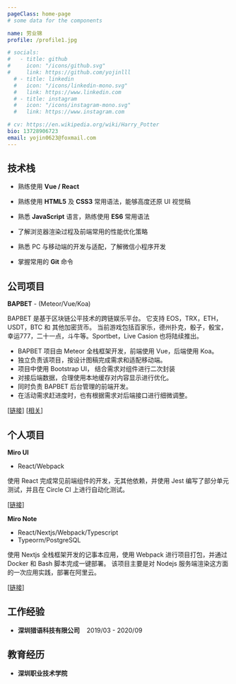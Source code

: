 ```yaml
---
pageClass: home-page
# some data for the components

name: 劳业锦
profile: /profile1.jpg

# socials:
#   - title: github
#     icon: "/icons/github.svg"
#     link: https://github.com/yojinlll
  # - title: linkedin
  #   icon: "/icons/linkedin-mono.svg"
  #   link: https://www.linkedin.com
  # - title: instagram
  #   icon: "/icons/instagram-mono.svg"
  #   link: https://www.instagram.com

# cv: https://en.wikipedia.org/wiki/Harry_Potter
bio: 13728906723
email: yojin0623@foxmail.com
---
```


<ProfileSection :frontmatter="$page.frontmatter" />

## 技术栈

- 熟练使用 **Vue / React**

- 熟练使用 **HTML5** 及 **CSS3** 常用语法，能够高度还原 UI 视觉稿

- 熟悉 **JavaScript** 语言，熟练使用 **ES6** 常用语法

- 了解浏览器渲染过程及前端常用的性能优化策略

- 熟悉 PC 与移动端的开发与适配，了解微信小程序开发

- 掌握常用的 **Git** 命令

<!-- ## News

- [Sept 1991] Attended Hogwarts
- [July 1980] Born in Godric's Hollow, West Country, England, Great Britain -->

## 公司项目


<!-- [→ more](/projects/) -->

<ProjectCard image="/projects/bapbet.jpg" hideBorder=true>

  **BAPBET**  - (Meteor/Vue/Koa)

  BAPBET 是基于区块链公平技术的跨链娱乐平台。 它支持 EOS，TRX，ETH，USDT，BTC 和 其他加密货币。 当前游戏包括百家乐，德州扑克，骰子，骰宝，幸运777，二十一点，斗牛等。Sportbet，Live Casion 也将陆续推出。

  - BAPBET 项目由 Meteor 全栈框架开发，前端使用 Vue，后端使用 Koa。
  - 独立负责该项目，按设计图稿完成需求和适配移动端。
  - 项目中使用 Bootstrap UI， 结合需求对组件进行二次封装
  - 对接后端数据，合理使用本地缓存对内容显示进行优化。
  - 同时负责 BAPBET 后台管理的前端开发。
  - 在活动需求赶进度时，也有根据需求对后端接口进行细微调整。
  
  [[链接](https://www.bap.bet/home)]
  [[相关](https://www.dapp.com/app/bapbet)]

</ProjectCard>

## 个人项目

<ProjectCard image="/projects/miro-ui.jpg" hideBorder=true>

  **Miro UI** 
  
  - React/Webpack
  
  使用 React 完成常见前端组件的开发，无其他依赖，并使用 Jest 编写了部分单元测试，并且在 Circle CI 上进行自动化测试。

  [[链接](https://yojinlll.github.io/miro-react/docs#/guide)]

</ProjectCard>

<ProjectCard image="/projects/miro-note.jpg" hideBorder=true>

  **Miro Note**

  - React/Nextjs/Webpack/Typescript
  - Typeorm/PostgreSQL
  
  使用 Nextjs 全栈框架开发的记事本应用，使用 Webpack 进行项目打包，并通过 Docker 和 Bash 脚本完成一键部署。 该项目主要是对 Nodejs 服务端渲染这方面的一次应用实践，部署在阿里云。

  [[链接](http://39.100.54.22:3000/)]

</ProjectCard>


## 工作经验

- **深圳猎语科技有限公司** &nbsp;&nbsp; 2019/03 - 2020/09

## 教育经历

- **深圳职业技术学院** <br/>

<!-- ## Awards & Honors

### Contests

- First place in **The Hogwarts House Cup** -->


<!-- Custom style for this page -->

<style lang="stylus">

.theme-container.home-page .page
  font-size 14px
  font-family "lucida grande", "lucida sans unicode", lucida, "Helvetica Neue", Helvetica, Arial, sans-serif;
  p
    margin 0 0 0.5rem
  p, ul, ol
    line-height normal
  a
    font-weight normal
  .theme-default-content:not(.custom) > h2
    margin-bottom 0.5rem
    font-size: 1.4rem
  .theme-default-content:not(.custom) > h2:first-child + p
    margin-top 0.5rem
  .theme-default-content:not(.custom) > h3
    padding-top 4rem

  /* Override */
  .md-card
    margin-top 0.5em
    .card-image
      padding 0.2rem
      margin-right 12px
      img
        max-width 160px
        max-height 120px
        width 160px
    .card-content p
      -webkit-margin-after 0.2em

@media (max-width: 419px)
  .theme-container.home-page .page
    p, ul, ol
      line-height 1.5

    .md-card
      .card-image
        img 
          width 100%
          max-width 400px
          max-height 150px

</style>
